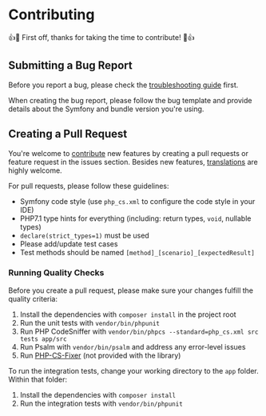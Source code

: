 Contributing
============
👍🎉 First off, thanks for taking the time to contribute! 🎉👍

Submitting a Bug Report
-----------------------

Before you report a bug, please check the [troubleshooting guide](doc/troubleshooting.md) first.

When creating the bug report, please follow the bug template and provide details about the Symfony and bundle version
you're using.

Creating a Pull Request
-----------------------

You're welcome to [contribute](https://github.com/scheb/2fa/graphs/contributors) new features by creating
a pull requests or feature request in the issues section. Besides new features,
[translations](src/bundle/Resources/translations) are highly welcome.

For pull requests, please follow these guidelines:

- Symfony code style (use `php_cs.xml` to configure the code style in your IDE)
- PHP7.1 type hints for everything (including: return types, `void`, nullable types)
- `declare(strict_types=1)` must be used
- Please add/update test cases
- Test methods should be named `[method]_[scenario]_[expectedResult]`

### Running Quality Checks

Before you create a pull request, please make sure your changes fulfill the quality criteria:

1) Install the dependencies with `composer install` in the project root
2) Run the unit tests with `vendor/bin/phpunit`
3) Run PHP CodeSniffer with `vendor/bin/phpcs --standard=php_cs.xml src tests app/src`
4) Run Psalm with `vendor/bin/psalm` and address any error-level issues
5) Run [PHP-CS-Fixer](https://github.com/FriendsOfPHP/PHP-CS-Fixer) (not provided with the library)

To run the integration tests, change your working directory to the `app` folder. Within that folder:

1) Install the dependencies with `composer install`
2) Run the integration tests with `vendor/bin/phpunit`
